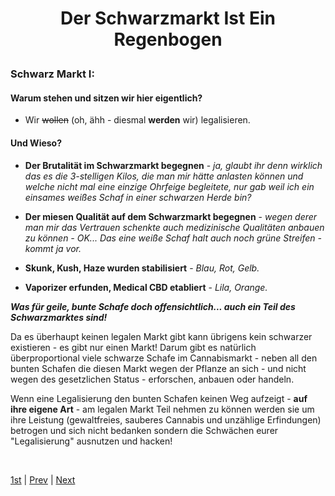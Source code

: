 # <p style='text-align: center;'> Der Schwarzmarkt Ist Ein Regenbogen </p>

### Schwarz Markt I:

#### Warum stehen und sitzen wir hier eigentlich?

- Wir ~~wollen~~ (oh, ähh - diesmal **werden** wir) legalisieren.

#### Und Wieso?

- **Der Brutalität im Schwarzmarkt begegnen** - *ja, glaubt ihr denn wirklich das es die 3-stelligen Kilos, die man mir hätte anlasten können und welche nicht mal eine einzige Ohrfeige begleitete, nur gab weil ich ein einsames weißes Schaf in einer schwarzen Herde bin?*

- **Der miesen Qualität auf dem Schwarzmarkt begegnen** - *wegen derer man mir das Vertrauen schenkte auch medizinische Qualitäten anbauen zu können - OK... Das eine weiße Schaf halt auch noch grüne Streifen - kommt ja vor.*

- **Skunk, Kush, Haze wurden stabilisiert** - *Blau, Rot, Gelb.*

- **Vaporizer erfunden, Medical CBD etabliert** - *Lila, Orange.*

***Was für geile, bunte Schafe doch offensichtlich... auch ein Teil des Schwarzmarktes sind!***

Da es überhaupt keinen legalen Markt gibt kann übrigens kein schwarzer existieren - es gibt nur einen Markt! Darum gibt es natürlich überproportional viele schwarze Schafe im Cannabismarkt - neben all den bunten Schafen die diesen Markt wegen der Pflanze an sich - und nicht wegen des gesetzlichen Status - erforschen, anbauen oder handeln.

Wenn eine Legalisierung den bunten Schafen keinen Weg aufzeigt - **auf ihre eigene Art** - am legalen Markt Teil nehmen zu können werden sie um ihre Leistung (gewaltfreies, sauberes Cannabis und unzählige Erfindungen) betrogen und sich nicht bedanken sondern die Schwächen eurer "Legalisierung" ausnutzen und hacken!

<br>

[1st](CaNoKo-Folien.md) | [Prev](Canada2.md) | [Next](Hacken1.md)
